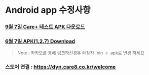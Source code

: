 # Android app 수정사항
### [9월 7일 Care+ 테스트 APK 다운로드](https://github.com/invites-healthcare/invites/raw/master/20210908102942-v36(1.3.3)-debug.apk)

### [6월 7일 APK(1.2.7) Download](https://github.com/invites-healthcare/invites/raw/master/20210607154635-v30(1.2.7)-debug.apk)
> Note : 카카오를 통해 링크하신경우 확장자 .bin -> .apk로 변경 하세요

### 스토어 연결 : https://dyn.care8.co.kr/welcome

